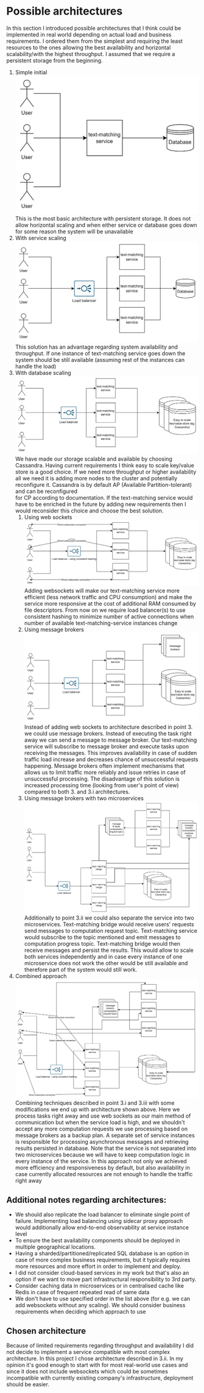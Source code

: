 # Possible architectures

In this section I introduced possible architectures that I think could be implemented in real world depending on actual load and
business requirements. I ordered them from the simplest and requiring the least resources to the ones allowing the best
availability and horizontal scalability/with the highest throughput. I assumed that we require a persistent storage from the beginning.

1. Simple initial
   ![1 - simplest initial](possibleArchitectures/1-simple-initial.png)<br/>
   This is the most basic architecture with persistent storage. It does not allow horizontal scaling and when either
   service or database goes down for some reason the system will be unavailable
2. With service scaling
   ![2 - with service scaling](possibleArchitectures/2-with-service-scaling.png)<br/>
   This solution has an advantage regarding system availability and throughput. If one instance of text-matching service goes down
   the system should be still available (assuming rest of the instances can handle the load)
3. With database scaling
   ![3 - with database scaling](possibleArchitectures/3-with-database-scaling.png)<br>
   We have made our storage scalable and available by choosing Cassandra. Having current requirements I think easy
   to scale key/value store is a good choice. If we need more throughput or higher availability all we need it is adding more nodes
   to the cluster and potentially reconfigure it. Cassandra is by default AP (Available Partition-tolerant) and can be reconfigured  
   for CP according to documentation. If the text-matching service would have to be enriched in the future by adding new requirements then I would
   reconsider this choice and choose the best solution.
    1. Using web sockets
       ![3.1 - with websockets](possibleArchitectures/3.1-with-web-sockets.png)<br/>
       Adding websockets will make our text-matching service more efficient (less network traffic and CPU consumption) and make the service more
       responsive at the cost of additional RAM consumed by file descriptors. From now on we require load balancer(s) to use consistent hashing to
       minimize number of active connections when number of available text-matching-service instances change
    2. Using message brokers
       ![3.2 - with message brokers](possibleArchitectures/3.2-with-message-brokers.png)<br/>
       Instead of adding web sockets to architecture described in point 3. we could use message brokers. Instead of executing the task right away we
       can send a message to message broker. Our text-matching service will subscribe to message broker and execute tasks upon receiving the messages.
       This improves availability in case of sudden traffic load increase and decreases chance of unsuccessful requests happening. Message brokers
       often implement mechanisms that allows us to limit traffic more reliably and issue retries in case of unsuccessful processing. The disadvantage of this
       solution is increased processing time (looking from user's point of view) compared to both 3. and 3.i architectures.
    3. Using message brokers with two microservices
       ![3.3 - message brokers and microservices](possibleArchitectures/3.3-message-brokers-microservices.png)<br/>
       Additionally to point 3.ii we could also separate the service into two microservices. Text-matching bridge would receive users' requests send
       messages to computation request topic. Text-matching service would subscribe to the topic mentioned and emit messages to computation progress topic.
       Text-matching bridge would then receive messages and persist the results. This would allow to scale both services independently and in case every
       instance of
       one microservice does not work the other would be still available and therefore part of the system would still work.
4. Combined approach
   ![4 - combined approach](possibleArchitectures/4-combined-approach.png)<br/>
   Combining techniques described in point 3.i and 3.iii with some modifications we end up with architecture shown above. Here we process tasks right away and
   use web sockets as our main method of communication but when the service load is high, and we shouldn't accept any more computation requests we use
   processing based on message brokers as a backup plan. A separate set of service instances is responsible for processing asynchronous messages and retrieving
   results persisted in database. Note that the service is not separated into two microservices because we will have to keep computation logic in every instance
   of the service. In this approach not only we achieved more efficiency and responsiveness by default, but also availability in case currently allocated
   resources are not enough to handle the traffic right away

## Additional notes regarding architectures:

- We should also replicate the load balancer to eliminate single point of failure.
  Implementing load balancing using sidecar proxy approach would additionally allow end-to-end observability at service instance level
- To ensure the best availability components should be deployed in multiple geographical locations.
- Having a sharded/partitioned/replicated SQL database is an option in case of more complex business requirements, but it typically requires more
  resources and more effort in order to implement and deploy.
- I did not consider cloud-based services in my work but that's also an option if we want to move part infrastructural responsibility to 3rd party.
- Consider caching data in microservices or in centralised cache like Redis in case of frequent repeated read of same data
- We don't have to use specified order in the list above (for e.g. we can add websockets without any scaling). We should consider business requirements when
  deciding which approach to use

## Chosen architecture

Because of limited requirements regarding throughput and availability I did not decide to implement a service compatible with most complex architecture. In this
project I chose architecture described in 3.ii. In my opinion it's good enough to start with for most real-world use cases and since it does not include
websockets which could be sometimes incompatible with currently existing company's infrastructure, deployment should be easier.    
